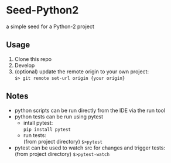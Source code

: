 # Seed-Python2
a simple seed for a Python-2 project

## Usage
1) Clone this repo
2) Develop
2) (optional) update the remote origin to your own project: <br>```$> git remote set-url origin {your origin}```

## Notes
* python scripts can be run directly from the IDE via the run tool
* python tests can be run using pytest
    * intall pytest:
    <br> ```pip install pytest```
    * run tests:
    <br> (from project directory) ```$>pytest```
* pytest can be used to watch src for changes and trigger tests:
    <br> (from project directory) ```$>pytest-watch```